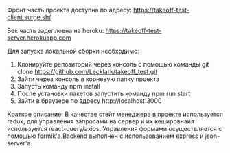 Фронт часть проекта доступна по адресу: https://takeoff-test-client.surge.sh/

Бек часть задеплоена на heroku: https://takeoff-test-server.herokuapp.com

Для запуска локальной сборки необходимо:
1) Клонируйте репозиторий через консоль с помощью команды git clone https://github.com/Lecklark/takeoff_test.git
2) Зайти через консоль в корневую папку проекта
3) Запусть команду npm install
4) После установки пакетов запустить команду npm run start
5) Зайти в браузере по адресу http://localhost:3000

Краткое описание:
В качестве стейт менеджера в проекте используется redux, для управления запросами на сервер и их кешировнаия используется react-query/axios. Управления формами осуществляется с помощью formik'а.Backend выполнен с использованием express и json-server'а.
